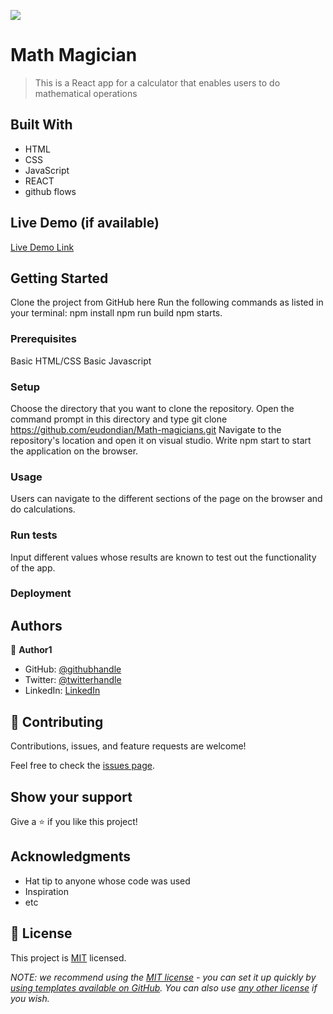 ![](https://img.shields.io/badge/Microverse-blueviolet)

# Math Magician

> This is a React app for a calculator that enables users to do mathematical operations


## Built With

- HTML
- CSS
- JavaScript
- REACT 
- github flows 

## Live Demo (if available)

[Live Demo Link](https://livedemo.com)


## Getting Started

Clone the project from GitHub here
Run the following commands as listed in your terminal:
npm install
npm run build
npm starts.

### Prerequisites
Basic HTML/CSS
Basic Javascript

### Setup
Choose the directory that you want to clone the repository.
Open the command prompt in this directory and type 
git clone https://github.com/eudondian/Math-magicians.git
Navigate to the repository's location and open it on visual studio.
Write npm start to start the application on the browser.

### Usage
Users can navigate to the different sections of the page on the browser and do calculations.

### Run tests
Input different values whose results are known to test out the functionality of the app.
### Deployment


## Authors

👤 **Author1**

- GitHub: [@githubhandle](https://github.com/eudondian)
- Twitter: [@twitterhandle](https://twitter.com/eudondian)
- LinkedIn: [LinkedIn](https://www.linkedin.com/in/esther-udondian-186849119/)


## 🤝 Contributing

Contributions, issues, and feature requests are welcome!

Feel free to check the [issues page](../../issues/).

## Show your support

Give a ⭐️ if you like this project!

## Acknowledgments

- Hat tip to anyone whose code was used
- Inspiration
- etc

## 📝 License

This project is [MIT](./LICENSE) licensed.

_NOTE: we recommend using the [MIT license](https://choosealicense.com/licenses/mit/) - you can set it up quickly by [using templates available on GitHub](https://docs.github.com/en/communities/setting-up-your-project-for-healthy-contributions/adding-a-license-to-a-repository). You can also use [any other license](https://choosealicense.com/licenses/) if you wish._
